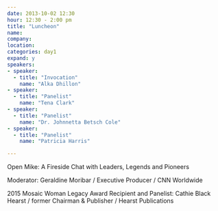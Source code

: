 ```yaml
---
date: 2013-10-02 12:30
hour: 12:30 - 2:00 pm
title: "Luncheon"
name: 
company: 
location: 
categories: day1
expand: y
speakers:
- speaker:  
  - title: "Invocation"
    name: "Alka Dhillon"
- speaker:  
  - title: "Panelist"
    name: "Tena Clark"
- speaker:  
  - title: "Panelist"
    name: "Dr. Johnnetta Betsch Cole"
- speaker:  
  - title: "Panelist"
    name: "Patricia Harris"

---
```

Open Mike: A Fireside Chat with Leaders, Legends and Pioneers

Moderator: Geraldine Moribar / Executive Producer / CNN Worldwide

2015 Mosaic Woman Legacy Award Recipient and Panelist: Cathie Black Hearst / former Chairman & Publisher / Hearst Publications